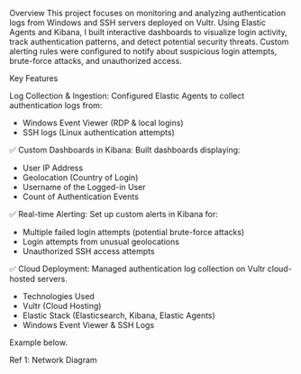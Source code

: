 Overview
This project focuses on monitoring and analyzing authentication logs from Windows and SSH servers deployed on Vultr. Using Elastic Agents and Kibana, I built interactive dashboards to visualize login activity, track authentication patterns, and detect potential security threats. Custom alerting rules were configured to notify about suspicious login attempts, brute-force attacks, and unauthorized access.

Key Features

Log Collection & Ingestion: Configured Elastic Agents to collect authentication logs from:
* Windows Event Viewer (RDP & local logins)
* SSH logs (Linux authentication attempts)

✅ Custom Dashboards in Kibana: Built dashboards displaying:
* User IP Address
* Geolocation (Country of Login)
* Username of the Logged-in User
* Count of Authentication Events

✅ Real-time Alerting: Set up custom alerts in Kibana for:
* Multiple failed login attempts (potential brute-force attacks)
* Login attempts from unusual geolocations
* Unauthorized SSH access attempts

✅ Cloud Deployment: Managed authentication log collection on Vultr cloud-hosted servers.
* Technologies Used
* Vultr (Cloud Hosting)
* Elastic Stack (Elasticsearch, Kibana, Elastic Agents)
* Windows Event Viewer & SSH Logs

Example below.

Ref 1: Network Diagram
